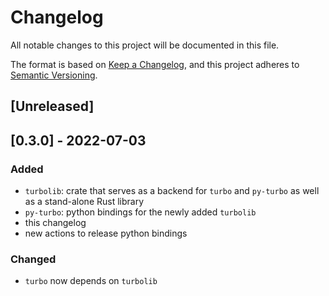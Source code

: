 # Changelog
All notable changes to this project will be documented in this file.

The format is based on [Keep a Changelog](https://keepachangelog.com/en/1.0.0/),
and this project adheres to [Semantic Versioning](https://semver.org/spec/v2.0.0.html).

## [Unreleased]

## [0.3.0] - 2022-07-03
### Added
- `turbolib`: crate that serves as a backend for `turbo` and `py-turbo` as well as a stand-alone Rust library
- `py-turbo`: python bindings for the newly added `turbolib`
- this changelog
- new actions to release python bindings

### Changed
-  `turbo` now depends on `turbolib`
